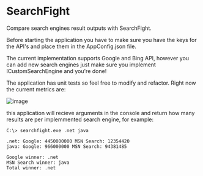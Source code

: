 # SearchFight

Compare search engines result outputs with SearchFight.

Before starting the application you have to make sure you have the keys for 
the API's and place them in the AppConfig.json file.

The current implementation supports Google and Bing API, however you can add new
search engines just make sure you implement ICustomSearchEngine and you're done!

The application has unit tests so feel free to modify and refactor. Right now the current metrics are:

![image](https://user-images.githubusercontent.com/31879123/119278246-a1b99400-bbe9-11eb-8e60-35d023f1fd9f.png)

this application will recieve arguments in the console and return how many results
are per implemmented search engine, for example:

    C:\> searchfight.exe .net java

    .net: Google: 4450000000 MSN Search: 12354420
    java: Google: 966000000 MSN Search: 94381485

    Google winner: .net
    MSN Search winner: java
    Total winner: .net  
